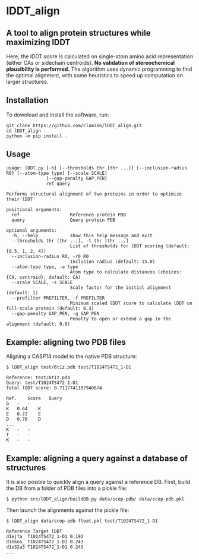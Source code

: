 # lDDT_align
## A tool to align protein structures while maximizing lDDT

Here, the lDDT score is calculated on single-atom amino acid representation (either CAs or sidechain centroids).
**No validation of stereochemical plausibility is performed.**
The algorithm uses dynamic programming to find the optimal alignment, with some heuristics to speed up computation on larger structures.

## Installation

To download and install the software, run:

```
git clone https://github.com/clami66/lDDT_align.git
cd lDDT_align
python -m pip install .
```

## Usage

```lDDT_align -h
usage: lDDT.py [-h] [--thresholds thr [thr ...]] [--inclusion-radius R0] [--atom-type type] [--scale SCALE]
               [--gap-penalty GAP_PEN]
               ref query

Performs structural alignment of two proteins in order to optimize their lDDT

positional arguments:
  ref                   Reference protein PDB
  query                 Query protein PDB

optional arguments:
  -h, --help            show this help message and exit
  --thresholds thr [thr ...], -t thr [thr ...]
                        List of thresholds for lDDT scoring (default: [0.5, 1, 2, 4])
  --inclusion-radius R0, -r0 R0
                        Inclusion radius (default: 15.0)
  --atom-type type, -a type
                        Atom type to calculate distances (choices: {CA, centroid}, default: CA)
  --scale SCALE, -s SCALE
                        Scale factor for the initial alignment (default: 1)
  --prefilter PREFILTER, -f PREFILTER
                        Minimum scaled lDDT score to calculate lDDT on full-scale protein (default: 0.3)
  --gap-penalty GAP_PEN, -g GAP_PEN
                        Penalty to open or extend a gap in the alignment (default: 0.0)

```

## Example: aligning two PDB files

Aligning a CASP14 model to the native PDB structure:

```
$ lDDT_align test/6t1z.pdb test/T1024TS472_1-D1

Reference: test/6t1z.pdb
Query: test/T1024TS472_1-D1
Total lDDT score: 0.7117741107940674

Ref.	Score	Query
G	-	-
K	0.64	K
E	0.72	E
D	0.78	D
...
K	-	-
T	-	-
K	-	-
```

## Example: aligning a query against a database of structures

It is also posible to quickly align a query against a reference DB. First, build the DB from a folder of PDB files into a pickle file:

```
$ python src/lDDT_align/buildDB.py data/scop-pdb/ data/scop-pdb.pkl
```

Then launch the alignments against the pickle file:

```
$ lDDT_align data/scop-pdb-float.pkl test/T1024TS472_1-D1

Reference Target lDDT
d1ejfa_ T1024TS472_1-D1 0.192
d1ekea_ T1024TS472_1-D1 0.243
d1e32a3 T1024TS472_1-D1 0.243
...

```
